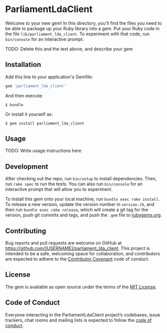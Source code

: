 # ParliamentLdaClient

Welcome to your new gem! In this directory, you'll find the files you need to be able to package up your Ruby library into a gem. Put your Ruby code in the file `lib/parliament_lda_client`. To experiment with that code, run `bin/console` for an interactive prompt.

TODO: Delete this and the text above, and describe your gem

## Installation

Add this line to your application's Gemfile:

```ruby
gem 'parliament_lda_client'
```

And then execute:

    $ bundle

Or install it yourself as:

    $ gem install parliament_lda_client

## Usage

TODO: Write usage instructions here

## Development

After checking out the repo, run `bin/setup` to install dependencies. Then, run `rake spec` to run the tests. You can also run `bin/console` for an interactive prompt that will allow you to experiment.

To install this gem onto your local machine, run `bundle exec rake install`. To release a new version, update the version number in `version.rb`, and then run `bundle exec rake release`, which will create a git tag for the version, push git commits and tags, and push the `.gem` file to [rubygems.org](https://rubygems.org).

## Contributing

Bug reports and pull requests are welcome on GitHub at https://github.com/[USERNAME]/parliament_lda_client. This project is intended to be a safe, welcoming space for collaboration, and contributors are expected to adhere to the [Contributor Covenant](http://contributor-covenant.org) code of conduct.

## License

The gem is available as open source under the terms of the [MIT License](https://opensource.org/licenses/MIT).

## Code of Conduct

Everyone interacting in the ParliamentLdaClient project’s codebases, issue trackers, chat rooms and mailing lists is expected to follow the [code of conduct](https://github.com/[USERNAME]/parliament_lda_client/blob/master/CODE_OF_CONDUCT.md).

